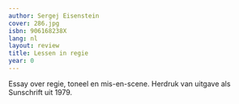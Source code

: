 ```yaml
---
author: Sergej Eisenstein
cover: 286.jpg
isbn: 906168238X
lang: nl
layout: review
title: Lessen in regie
year: 0
---
```


Essay over regie, toneel en mis-en-scene.
Herdruk van uitgave als Sunschrift uit 1979.

